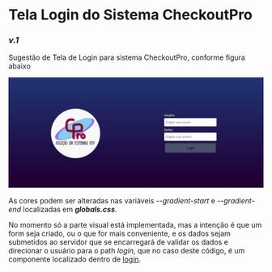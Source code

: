 # Tela Login do Sistema CheckoutPro
### ***v.1***

Sugestão de Tela de Login para sistema CheckoutPro, conforme figura abaixo

![My Image](/public/assets/telaLogin.png)

As cores podem ser alteradas nas variáveis *--gradient-start* e *--gradient-end* localizadas em ***globals.css***.

No momento só a parte visual está implementada, mas a intenção é que um form seja criado, ou o que for mais conveniente, e os dados sejam submetidos ao servidor que se encarregará de validar os dados e direcionar o usuário para o path *login*, que no caso deste código, é um componente localizado dentro de [login](/src/app/login/page.tsx). 


